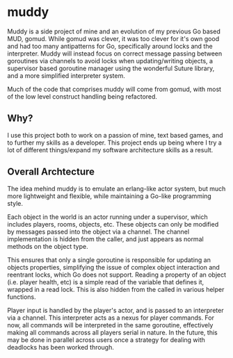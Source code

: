 # muddy
Muddy is a side project of mine and an evolution of my previous Go based MUD,
gomud. While gomud was clever, it was too clever for it's own good and had
too many antipatterns for Go, specifically around locks and the interpreter.
Muddy will instead focus on correct message passing between goroutines via
channels to avoid locks when updating/writing objects, a supervisor based
goroutine manager using the wonderful Suture library, and a more simplified
interpreter system.

Much of the code that comprises muddy will come from gomud, with most of the
low level construct handling being refactored.


## Why?

I use this project both to work on a passion of mine, text based games, and
to further my skills as a developer. This project ends up being where I try
a lot of different things/expand my software architecture skills as a result.


## Overall Archtecture

The idea mehind muddy is to emulate an erlang-like actor system, but much
more lightweight and flexible, while maintaining a Go-like programming style.

Each object in the world is an actor running under a supervisor, which includes
players, rooms, objects, etc. These objects can only be modified by messages
passed into the object via a channel. The channel implementation is hidden
from the caller, and just appears as normal methods on the object type.

This ensures that only a single goroutine is responsible for updating an objects
properties, simplifying the issue of complex object interaction and reentrant
locks, which Go does not support. Reading a property of an object (i.e. player
health, etc) is a simple read of the variable that defines it, wrapped in a read
lock. This is also hidden from the called in various helper functions.

Player input is handled by the player's actor, and is passed to an interpreter
via a channel. This interpreter acts as a nexus for player commands. For now,
all commands will be interpreted in the same goroutine, effectively making all
commands across all players serial in nature. In the future, this may be done
in parallel across users once a strategy for dealing with deadlocks has been
worked through. 